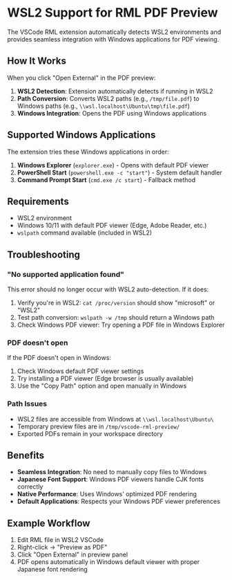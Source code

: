 # WSL2 Support for RML PDF Preview

The VSCode RML extension automatically detects WSL2 environments and provides seamless integration with Windows applications for PDF viewing.

## How It Works

When you click "Open External" in the PDF preview:

1. **WSL2 Detection**: Extension automatically detects if running in WSL2
2. **Path Conversion**: Converts WSL2 paths (e.g., `/tmp/file.pdf`) to Windows paths (e.g., `\\wsl.localhost\Ubuntu\tmp\file.pdf`)
3. **Windows Integration**: Opens the PDF using Windows applications

## Supported Windows Applications

The extension tries these Windows applications in order:

1. **Windows Explorer** (`explorer.exe`) - Opens with default PDF viewer
2. **PowerShell Start** (`powershell.exe -c "start"`) - System default handler
3. **Command Prompt Start** (`cmd.exe /c start`) - Fallback method

## Requirements

- WSL2 environment
- Windows 10/11 with default PDF viewer (Edge, Adobe Reader, etc.)
- `wslpath` command available (included in WSL2)

## Troubleshooting

### "No supported application found"
This error should no longer occur with WSL2 auto-detection. If it does:

1. Verify you're in WSL2: `cat /proc/version` should show "microsoft" or "WSL2"
2. Test path conversion: `wslpath -w /tmp` should return a Windows path
3. Check Windows PDF viewer: Try opening a PDF file in Windows Explorer

### PDF doesn't open
If the PDF doesn't open in Windows:

1. Check Windows default PDF viewer settings
2. Try installing a PDF viewer (Edge browser is usually available)
3. Use the "Copy Path" option and open manually in Windows

### Path Issues
- WSL2 files are accessible from Windows at `\\wsl.localhost\Ubuntu\`
- Temporary preview files are in `/tmp/vscode-rml-preview/`
- Exported PDFs remain in your workspace directory

## Benefits

- **Seamless Integration**: No need to manually copy files to Windows
- **Japanese Font Support**: Windows PDF viewers handle CJK fonts correctly
- **Native Performance**: Uses Windows' optimized PDF rendering
- **Default Applications**: Respects your Windows PDF viewer preferences

## Example Workflow

1. Edit RML file in WSL2 VSCode
2. Right-click → "Preview as PDF"
3. Click "Open External" in preview panel
4. PDF opens automatically in Windows default viewer with proper Japanese font rendering